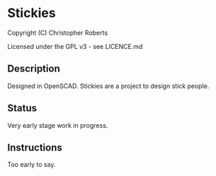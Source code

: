 Stickies
========

Copyright (C) Christopher Roberts

Licensed under the GPL v3 - see LICENCE.md

Description
-----------
Designed in OpenSCAD.
Stickies are a project to design stick people.

Status
------
Very early stage work in progress.

Instructions
------------
Too early to say.
